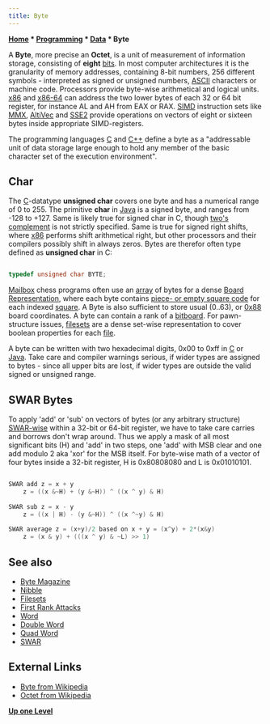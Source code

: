 ```yaml
---
title: Byte
---
```

**[Home](Home "Home") * [Programming](Programming "Programming") * [Data](Data "Data") * Byte**

A **Byte**, more precise an **Octet**, is a unit of measurement of information storage, consisting of **eight** [bits](Bit "Bit"). In most computer architectures it is the granularity of memory addresses, containing 8-bit numbers, 256 different symbols - interpreted as signed or unsigned numbers, [ASCII](https://en.wikipedia.org/wiki/ASCII) characters or machine code. Processors provide byte-wise arithmetical and logical units. [x86](X86 "X86") and [x86-64](X86-64 "X86-64") can address the two lower bytes of each 32 or 64 bit register, for instance AL and AH from EAX or RAX. [SIMD](SIMD_and_SWAR_Techniques "SIMD and SWAR Techniques") instruction sets like [MMX](MMX "MMX"), [AltiVec](AltiVec "AltiVec") and [SSE2](SSE2 "SSE2") provide operations on vectors of eight or sixteen bytes inside appropriate SIMD-registers.

The programming languages [C](C "C") and [C++](Cpp "Cpp") define a byte as a "addressable unit of data storage large enough to hold any member of the basic character set of the execution environment".

## Char

The [C](C "C")-datatype **unsigned char** covers one byte and has a numerical range of 0 to 255. The primitive **char** in [Java](Java "Java") is a signed byte, and ranges from -128 to +127. Same is likely true for signed char in C, though [two's complement](https://en.wikipedia.org/wiki/Two%27s_complement) is not strictly specified. Same is true for signed right shifts, where [x86](X86 "X86") performs shift arithmetical right, but other processors and their compilers possibly shift in always zeros. Bytes are therefor often type defined as **unsigned char** in C:

```C++

typedef unsigned char BYTE;

```

[Mailbox](Mailbox "Mailbox") chess programs often use an [array](Array "Array") of bytes for a dense [Board Representation](Board_Representation "Board Representation"), where each byte contains [piece- or empty square code](Pieces#PieceCoding "Pieces") for each indexed [square](Squares "Squares"). A Byte is also sufficient to store usual (0..63), or [0x88](0x88 "0x88") board coordinates. A byte can contain a rank of a [bitboard](Bitboards "Bitboards"). For pawn-structure issues, [filesets](</Pawns_and_Files_(Bitboards)#Fileset> "Pawns and Files (Bitboards)") are a dense set-wise representation to cover boolean properties for each [file](Files "Files").

A byte can be written with two hexadecimal digits, 0x00 to 0xff in [C](C "C") or [Java](Java "Java"). Take care and compiler warnings serious, if wider types are assigned to bytes - since all upper bits are lost, if wider types are outside the valid signed or unsigned range.

## SWAR Bytes

To apply 'add' or 'sub' on vectors of bytes (or any arbitrary structure) [SWAR-wise](SIMD_and_SWAR_Techniques#SWAR "SIMD and SWAR Techniques") within a 32-bit or 64-bit register, we have to take care carries and borrows don't wrap around. Thus we apply a mask of all most significant bits (H) and 'add' in two steps, one 'add' with MSB clear and one add modulo 2 aka 'xor' for the MSB itself. For byte-wise math of a vector of four bytes inside a 32-bit register, H is 0x80808080 and L is 0x01010101.

```C++

SWAR add z = x + y
    z = ((x &~H) + (y &~H)) ^ ((x ^ y) & H)
 
SWAR sub z = x - y
    z = ((x | H) - (y &~H)) ^ ((x ^~y) & H)
 
SWAR average z = (x+y)/2 based on x + y = (x^y) + 2*(x&y)
    z = (x & y) + (((x ^ y) & ~L) >> 1)

```

## See also

- [Byte Magazine](Byte_Magazine "Byte Magazine")
- [Nibble](Nibble "Nibble")
- [Filesets](</Pawns_and_Files_(Bitboards)#Fileset> "Pawns and Files (Bitboards)")
- [First Rank Attacks](First_Rank_Attacks "First Rank Attacks")
- [Word](Word "Word")
- [Double Word](Double_Word "Double Word")
- [Quad Word](Quad_Word "Quad Word")
- [SWAR](SIMD_and_SWAR_Techniques#SWAR "SIMD and SWAR Techniques")

## External Links

- [Byte from Wikipedia](https://en.wikipedia.org/wiki/Byte)
- [Octet from Wikipedia](https://en.wikipedia.org/wiki/Octet_%28computing%29)

**[Up one Level](Data "Data")**

